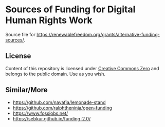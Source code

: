 # Sources of Funding for Digital Human Rights Work

Source file for <https://renewablefreedom.org/grants/alternative-funding-sources/>.

## License
 
Content of this repository is licensed under [Creative Commons Zero](https://creativecommons.org/publicdomain/zero/1.0/) and belongs to the public domain. Use as you wish.

## Similar/More

 * https://github.com/nayafia/lemonade-stand
 * https://github.com/ralphtheninja/open-funding
 * https://www.fossjobs.net/
 * https://sebkur.github.io/funding-2.0/
